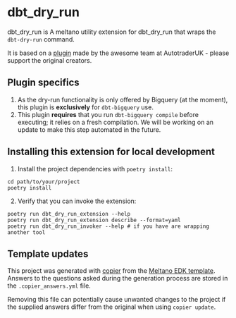 # dbt_dry_run

dbt_dry_run is A meltano utility extension for dbt_dry_run that wraps the `dbt-dry-run` command.

It is based on a [plugin](https://github.com/autotraderuk/dbt-dry-run) made by the awesome team at AutotraderUK - please support the original creators.

## Plugin specifics
1) As the dry-run functionality is only offered by Bigquery (at the moment), this plugin is **exclusively** for `dbt-bigquery` use.
2) This plugin **requires** that you run `dbt-bigquery compile` before executing; it relies on a fresh compilation. We will be working on an update to make this step automated in the future.


## Installing this extension for local development

1. Install the project dependencies with `poetry install`:

```shell
cd path/to/your/project
poetry install
```

2. Verify that you can invoke the extension:

```shell
poetry run dbt_dry_run_extension --help
poetry run dbt_dry_run_extension describe --format=yaml
poetry run dbt_dry_run_invoker --help # if you have are wrapping another tool
```

## Template updates

This project was generated with [copier](https://copier.readthedocs.io/en/stable/) from the [Meltano EDK template](https://github.com/meltano/edk).
Answers to the questions asked during the generation process are stored in the `.copier_answers.yml` file.

Removing this file can potentially cause unwanted changes to the project if the supplied answers differ from the original when using `copier update`.
